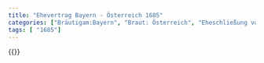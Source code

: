 ```yaml
---
title: "Ehevertrag Bayern - Österreich 1685"
categories: ["Bräutigam:Bayern", "Braut: Österreich", "Eheschließung vollzogen?:Ja", "verschiedenkonfessionelle Ehe?:Nein", "Dynastie Bräutigam:Wittelsbach (Bayern)", "Akteur Bräutigam:Wittelsbach (Bayern)", "Akteur Braut:Habsburg (Österreich)", "Textbezug?:nein", "Ständisch?:nein", "Ratifikation?:nein", "Sonstiges?:ja", "Bräutigam:Bayern", "Braut: Österreich"]
tags: [ "1685"]
---
```

<!--more-->
{{<v46>}}